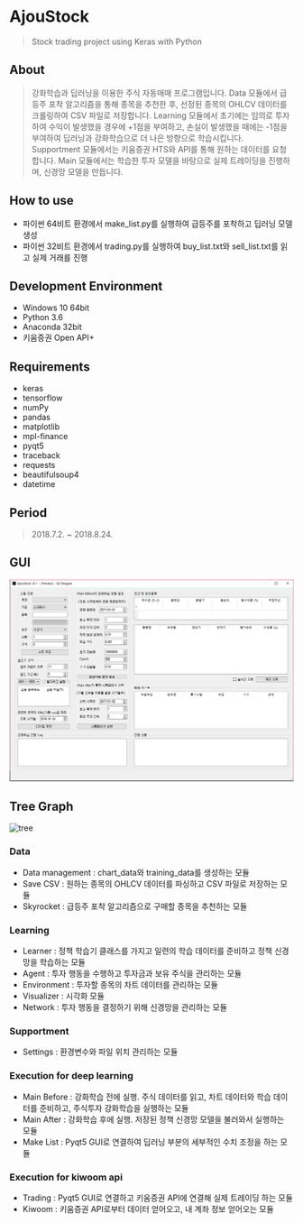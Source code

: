 # AjouStock
> Stock trading project using Keras with Python

## About
> 강화학습과 딥러닝을 이용한 주식 자동매매 프로그램입니다. Data 모듈에서 급등주 포착 알고리즘을 통해 종목을 추천한 후, 선정된 종목의 OHLCV 데이터를 크롤링하여 CSV 파일로 저장합니다. Learning 모듈에서 초기에는 임의로 투자하여 수익이 발생했을 경우에 +1점을 부여하고, 손실이 발생했을 때에는 -1점을 부여하여 딥러닝과 강화학습으로 더 나은 방향으로 학습시킵니다. Supportment 모듈에서는 키움증권 HTS와 API를 통해 원하는 데이터를 요청합니다. Main 모듈에서는 학습한 투자 모델을 바탕으로 실제 트레이딩을 진행하며, 신경망 모델을 만듭니다.

## How to use
- 파이썬 64비트 환경에서 make_list.py를 실행하여 급등주를 포착하고 딥러닝 모델 생성
- 파이썬 32비트 환경에서 trading.py를 실행하여 buy_list.txt와 sell_list.txt를 읽고 실제 거래를 진행

## Development Environment
- Windows 10 64bit
- Python 3.6
- Anaconda 32bit
- 키움증권 Open API+

## Requirements
- keras
- tensorflow
- numPy
- pandas
- matplotlib
- mpl-finance
- pyqt5
- traceback
- requests
- beautifulsoup4
- datetime

## Period
> 2018.7.2. ~ 2018.8.24.

## GUI
![gui](/image/v0.1.png)

## Tree Graph
![tree](/image/tree-graph2.png)

### Data
- Data management : chart_data와 training_data를 생성하는 모듈
- Save CSV : 원하는 종목의 OHLCV 데이터를 파싱하고 CSV 파일로 저장하는 모듈
- Skyrocket : 급등주 포착 알고리즘으로 구매할 종목을 추천하는 모듈

### Learning
- Learner : 정책 학습기 클래스를 가지고 일련의 학습 데이터를 준비하고 정책 신경망을 학습하는 모듈
- Agent : 투자 행동을 수행하고 투자금과 보유 주식을 관리하는 모듈
- Environment : 투자할 종목의 차트 데이터를 관리하는 모듈
- Visualizer : 시각화 모듈
- Network : 투자 행동을 결정하기 위해 신경망을 관리하는 모듈

### Supportment
- Settings : 환경변수와 파일 위치 관리하는 모듈

### Execution for deep learning
- Main Before : 강화학습 전에 실행. 주식 데이터를 읽고, 차트 데이터와 학습 데이터를 준비하고, 주식투자 강화학습을 실행하는 모듈
- Main After : 강화학습 후에 실행. 저장된 정책 신경망 모델을 불러와서 실행하는 모듈
- Make List : Pyqt5 GUI로 연결하여 딥러닝 부분의 세부적인 수치 조정을 하는 모듈

### Execution for kiwoom api
- Trading : Pyqt5 GUI로 연결하고 키움증권 API에 연결해 실제 트레이딩 하는 모듈
- Kiwoom : 키움증권 API로부터 데이터 얻어오고, 내 계좌 정보 얻어오는 모듈
